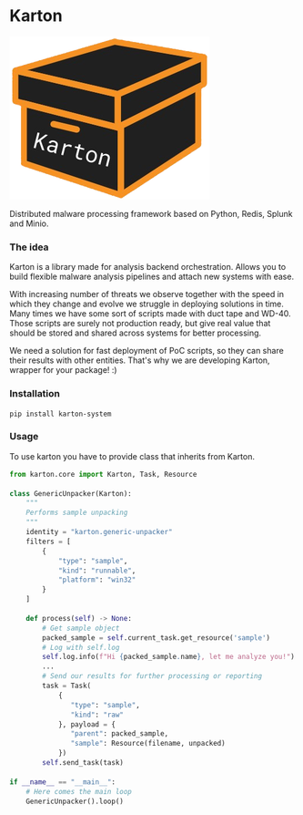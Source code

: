 # Karton

![LOGO](/logo/logo.png)

Distributed malware processing framework based on Python, Redis, Splunk and Minio.

### The idea

Karton is a library made for analysis backend orchestration.
Allows you to build flexible malware analysis pipelines and attach new systems with ease.

With increasing number of threats we observe together with the speed in which they change and evolve we struggle in deploying solutions in time.
Many times we have some sort of scripts made with duct tape and WD-40. Those scripts are surely not production ready, but give real value that should be stored and shared across systems for better processing.

We need a solution for fast deployment of PoC scripts, so they can share their results with other entities.
That's why we are developing Karton, wrapper for your package! :)

### Installation

```
pip install karton-system
```

### Usage
To use karton you have to provide class that inherits from Karton.


```python
from karton.core import Karton, Task, Resource

class GenericUnpacker(Karton):
    """
    Performs sample unpacking
    """
    identity = "karton.generic-unpacker"
    filters = [
        {
            "type": "sample",
            "kind": "runnable",
            "platform": "win32"
        }
    ]

    def process(self) -> None:
        # Get sample object
        packed_sample = self.current_task.get_resource('sample')
        # Log with self.log
        self.log.info(f"Hi {packed_sample.name}, let me analyze you!")
        ...
        # Send our results for further processing or reporting
        task = Task(
            {
               "type": "sample",
               "kind": "raw"
            }, payload = {
               "parent": packed_sample,
               "sample": Resource(filename, unpacked)
            })
        self.send_task(task)

if __name__ == "__main__":
    # Here comes the main loop
    GenericUnpacker().loop()
```
